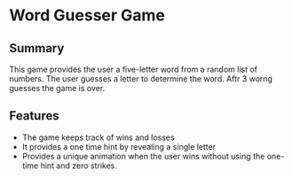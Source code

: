 # Word Guesser Game
## Summary
This game provides the user a five-letter word from a random list of numbers.
The user guesses a letter to determine the word. 
Aftr 3 worng guesses the game is over.
## Features
* The game keeps track of wins and losses
* It provides a one time hint by revealing a single letter
* Provides a unique animation when the user wins without using the one-time hint and zero strikes.



